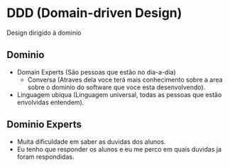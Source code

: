 # DDD (Domain-driven Design) 

Design dirigido à dominio

## Dominio 

- Domain Experts (São pessoas que estão no dia-a-dia)
  - Conversa (Atraves dela voce terá mais conhecimento sobre a area sobre o dominio do software que voce esta desenvolvendo).
- Linguagem ubiqua
  (Linguagem universal, todas as pessoas que estão envolvidas entendem).

## Dominio  Experts

- Muita dificuldade em saber as duvidas dos alunos.
- Eu tenho que responder os alunos e eu me perco em quais duvidas ja foram respondidas.
